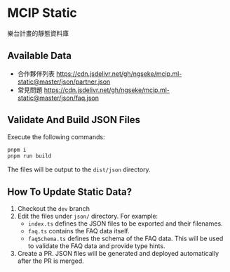 # MCIP Static

樂台計畫的靜態資料庫

## Available Data

- 合作夥伴列表
  https://cdn.jsdelivr.net/gh/ngseke/mcip.ml-static@master/json/partner.json
- 常見問題
  https://cdn.jsdelivr.net/gh/ngseke/mcip.ml-static@master/json/faq.json

## Validate And Build JSON Files

Execute the following commands:

```bash
pnpm i
pnpm run build
```

The files will be output to the `dist/json` directory.

## How To Update Static Data?

1. Checkout the `dev` branch
2. Edit the files under `json/` directory. For example:
    - `index.ts` defines the JSON files to be exported and their filenames.
    - `faq.ts` contains the FAQ data itself.
    - `faqSchema.ts` defines the schema of the FAQ data. This will be used to validate the FAQ data and provide type hints.
3. Create a PR. JSON files will be generated and deployed automatically after the PR is merged.

